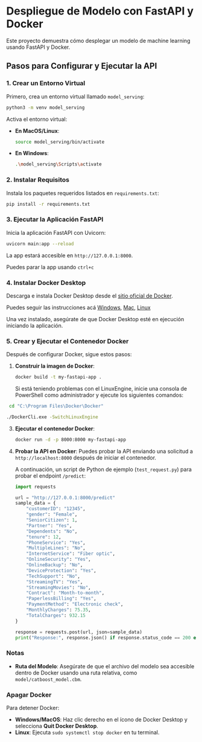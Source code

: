 
# Despliegue de Modelo con FastAPI y Docker

Este proyecto demuestra cómo desplegar un modelo de machine learning usando FastAPI y Docker.

## Pasos para Configurar y Ejecutar la API

### 1. Crear un Entorno Virtual
Primero, crea un entorno virtual llamado `model_serving`:
```bash
python3 -m venv model_serving
```

Activa el entorno virtual:
- **En MacOS/Linux**:
  ```bash
  source model_serving/bin/activate
  ```
- **En Windows**:
  ```bash
  .\model_serving\Scripts\activate
  ```

### 2. Instalar Requisitos
Instala los paquetes requeridos listados en `requirements.txt`:
```bash
pip install -r requirements.txt
```

### 3. Ejecutar la Aplicación FastAPI
Inicia la aplicación FastAPI con Uvicorn:
```bash
uvicorn main:app --reload
```

La app estará accesible en `http://127.0.0.1:8000`.

Puedes parar la app usando ```ctrl+c```

### 4. Instalar Docker Desktop
Descarga e instala Docker Desktop desde el [sitio oficial de Docker](https://www.docker.com/products/docker-desktop/).

Puedes seguir las instrucciones acá [Windows](https://docs.docker.com/desktop/install/windows-install/), [Mac](https://docs.docker.com/desktop/install/mac-install/), [Linux](https://docs.docker.com/desktop/install/linux/)

Una vez instalado, asegúrate de que Docker Desktop esté en ejecución iniciando la aplicación.

### 5. Crear y Ejecutar el Contenedor Docker
Después de configurar Docker, sigue estos pasos:

1. **Construir la imagen de Docker**:
   ```bash
   docker build -t my-fastapi-app .
   ```

   Si está teniendo problemas con el LinuxEngine, inicie una consola de PowerShell como administrador y ejecute los siguientes comandos:
  ```bash
   cd "C:\Program Files\Docker\Docker"

  ./DockerCli.exe -SwitchLinuxEngine
  ```

3. **Ejecutar el contenedor Docker**:
   ```bash
   docker run -d -p 8000:8000 my-fastapi-app
   ```

4. **Probar la API en Docker**:
   Puedes probar la API enviando una solicitud a `http://localhost:8000` después de iniciar el contenedor.

   A continuación, un script de Python de ejemplo (`test_request.py`) para probar el endpoint `/predict`:
   ```python
   import requests

   url = "http://127.0.0.1:8000/predict"
   sample_data = {
       "customerID": "12345",
       "gender": "Female",
       "SeniorCitizen": 1,
       "Partner": "Yes",
       "Dependents": "No",
       "tenure": 12,
       "PhoneService": "Yes",
       "MultipleLines": "No",
       "InternetService": "Fiber optic",
       "OnlineSecurity": "Yes",
       "OnlineBackup": "No",
       "DeviceProtection": "Yes",
       "TechSupport": "No",
       "StreamingTV": "Yes",
       "StreamingMovies": "No",
       "Contract": "Month-to-month",
       "PaperlessBilling": "Yes",
       "PaymentMethod": "Electronic check",
       "MonthlyCharges": 75.35,
       "TotalCharges": 932.15
   }

   response = requests.post(url, json=sample_data)
   print("Response:", response.json() if response.status_code == 200 else response.text)
   ```

### Notas
- **Ruta del Modelo**: Asegúrate de que el archivo del modelo sea accesible dentro de Docker usando una ruta relativa, como `model/catboost_model.cbm`.


### Apagar Docker
Para detener Docker:
- **Windows/MacOS**: Haz clic derecho en el ícono de Docker Desktop y selecciona **Quit Docker Desktop**.
- **Linux**: Ejecuta `sudo systemctl stop docker` en tu terminal.



